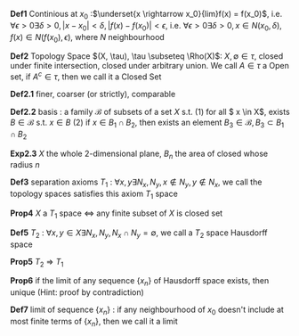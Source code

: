 
**Def1** Continious at $x_0$ :$\underset{x \rightarrow x_0}{lim}f(x) = f(x_0)$, i.e.
$\forall \epsilon >0\exists\delta>0, |x - x_0| < \delta, |f(x) - f(x_0)|<\epsilon$, i.e.
$\forall \epsilon >0\exists\delta>0, x \in N(x_0, \delta), f(x) \in N(f(x_0), \epsilon)$, where $N$ neighbourhood

**Def2** Topology Space $(X, \tau), \tau \subseteq \Rho(X)$: $X, \emptyset \in \tau$, closed under finite intersection, closed under arbitrary union. We call $A \in \tau$ a Open set, if $A^c \in \tau$, then we call it a Closed Set

**Def2.1** finer, coarser (or strictly), comparable

**Def2.2** basis : a family $\mathcal{B}$ of subsets of a set $X$ s.t.
(1) for all $ x \in X$, exists $B \in \mathcal{B}$ s.t. $x \in B$
(2) if $x \in B_1 \cap B_2$, then exists an element $B_3 \in \mathcal{B}, B_3 \subset B_1 \cap B_2$

**Exp2.3** $X$ the whole 2-dimensional plane, $B_n$ the area of closed whose radius $n$

**Def3** separation axioms $T_1$ : $\forall x,y \exists N_x,N_y,x \notin N_y, y \notin N_x$, we call the topology spaces satisfies this axiom $T_1$ space

**Prop4** $X$ a $T_1$ space $\Longleftrightarrow$ any finite subset of $X$ is closed set  

**Def5** $T_2$ : $\forall x,y \in X \exists N_x, N_y, N_x \cap N_y = \emptyset$, we call a $T_2$ space Hausdorff space

**Prop5** $T_2$ $\Longrightarrow$ $T_1$

**Prop6** if the limit of any sequence $\{x_n\}$ of Hausdorff space exists, then  unique (Hint: proof by contradiction)

**Def7** limit of sequence $\{x_n\}$ : if any  neighbourhood of $x_0$  doesn't include at most finite terms of $\{x_n\}$, then we call it a limit
